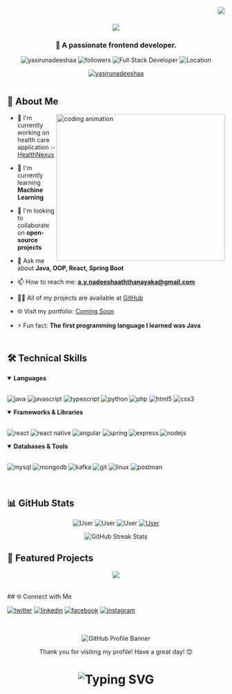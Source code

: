 <img align="right" src="https://visitor-badge.laobi.icu/badge?page_id=techy-404.techy-404" />

<h1 align="center">
  <img src="https://readme-typing-svg.herokuapp.com/?font=Righteous&size=35&center=true&vCenter=true&width=500&height=70&duration=4000&lines=Hi+There!+👋;+I'm+Yasiru+Nadeesha!" />
</h1>
<h3 align="center">🚀 A passionate frontend developer.</h3>

<!-- Profile Views Counter with Badges -->
<p align="center">
  <img src="https://komarev.com/ghpvc/?username=yasirunadeeshaa&label=Profile%20views&color=0e75b6&style=flat" alt="yasirunadeeshaa" />
  <img src="https://img.shields.io/github/followers/yasirunadeeshaa?label=Followers&style=social" alt="followers" />
  <img src="https://img.shields.io/badge/Full%20Stack-Developer-0078D7?style=flat-square" alt="Full Stack Developer"/>
  <img src="https://img.shields.io/badge/Location-Sri%20Lanka-107C10?style=flat-square" alt="Location"/>
</p>

<p align="center" > 
  <a href="https://github.com/ryo-ma/github-profile-trophy">
    <!--<img src="https://github-profile-trophy.vercel.app/?username=yasirunadeeshaa" alt="yasirunadeeshaa" />-->
    <img src="https://github-profile-trophy.vercel.app/?username=yasirunadeeshaa&margin-w=10&margin-h=15" alt="yasirunadeeshaa" />
  </a>
</p>


<p align="left"> <a href="https://twitter.com/" target="blank"><img src="https://img.shields.io/twitter/follow/?logo=twitter&style=for-the-badge" alt="" /></a> </p>

<!--## Professional Summary

Software engineer with a focus on full-stack development, specializing in Java, Spring Boot, React, and Node.js. Experienced in building scalable applications with modern architectures. Currently developing a real-time event ticket booking system with high-concurrency support.-->

<!-- About Me Section -->
## 💫 About Me

<!--<img align="right" height="240" width="390" src="https://raw.githubusercontent.com/Elanza-48/Elanza-48/41a4790484e268102dfdab2b7c59d440d3ffafab/resources/img/geek.gif" alt="coding animation" />-->
<img align="right" height="340" width="390" src="aboutme1.png" alt="coding animation" />

- 🔭 I'm currently working on health care application :- [HealthNexus](https://health-nexus.netlify.app/)

- 🌱 I'm currently learning **Machine Learning**

- 👯 I'm looking to collaborate on **open-source projects**

- 💬 Ask me about **Java, OOP, React, Spring Boot**

- 📫 How to reach me: **a.y.nadeeshaaththanayaka@gmail.com**

- 👨‍💻 All of my projects are available at [GitHub](https://github.com/yasirunadeeshaa?tab=repositories)

- 🌐 Visit my portfolio: [Coming Soon](#)

- ⚡ Fun fact: **The first programming language I learned was Java**
<br><br>
<!-- Skills Section -->

## 🛠️ Technical Skills

<details open>
<summary><b>Languages</b></summary>
<br>
<p align="left">
  <img src="https://img.shields.io/badge/java-%23ED8B00.svg?style=for-the-badge&logo=openjdk&logoColor=white" alt="java" />
  <img src="https://img.shields.io/badge/javascript-%23323330.svg?style=for-the-badge&logo=javascript&logoColor=%23F7DF1E" alt="javascript" />
  <img src="https://img.shields.io/badge/typescript-%23007ACC.svg?style=for-the-badge&logo=typescript&logoColor=white" alt="typescript" />
  <img src="https://img.shields.io/badge/python-3670A0?style=for-the-badge&logo=python&logoColor=ffdd54" alt="python" />
  <img src="https://img.shields.io/badge/php-%23777BB4.svg?style=for-the-badge&logo=php&logoColor=white" alt="php" />
  <img src="https://img.shields.io/badge/html5-%23E34F26.svg?style=for-the-badge&logo=html5&logoColor=white" alt="html5" />
  <img src="https://img.shields.io/badge/css3-%231572B6.svg?style=for-the-badge&logo=css3&logoColor=white" alt="css3" />
</p>
</details>

<details open>
<summary><b>Frameworks & Libraries</b></summary>
<br>
<p align="left">
  <img src="https://img.shields.io/badge/react-%2320232a.svg?style=for-the-badge&logo=react&logoColor=%2361DAFB" alt="react" />
  <img src="https://img.shields.io/badge/react_native-%2320232a.svg?style=for-the-badge&logo=react&logoColor=%2361DAFB" alt="react native" />
  <img src="https://img.shields.io/badge/angular-%23DD0031.svg?style=for-the-badge&logo=angular&logoColor=white" alt="angular" />
  <img src="https://img.shields.io/badge/spring-%236DB33F.svg?style=for-the-badge&logo=spring&logoColor=white" alt="spring" />
  <img src="https://img.shields.io/badge/express.js-%23404d59.svg?style=for-the-badge&logo=express&logoColor=%2361DAFB" alt="express" />
  <img src="https://img.shields.io/badge/node.js-6DA55F?style=for-the-badge&logo=node.js&logoColor=white" alt="nodejs" />
</p>
</details>

<details open>
<summary><b>Databases & Tools</b></summary>
<br>
<p align="left">
  <img src="https://img.shields.io/badge/mysql-%2300f.svg?style=for-the-badge&logo=mysql&logoColor=white" alt="mysql" />
  <img src="https://img.shields.io/badge/MongoDB-%234ea94b.svg?style=for-the-badge&logo=mongodb&logoColor=white" alt="mongodb" />
  <img src="https://img.shields.io/badge/apache%20kafka-231F20.svg?style=for-the-badge&logo=apache-kafka&logoColor=white" alt="kafka" />
  <img src="https://img.shields.io/badge/git-%23F05033.svg?style=for-the-badge&logo=git&logoColor=white" alt="git" />
  <img src="https://img.shields.io/badge/Linux-FCC624?style=for-the-badge&logo=linux&logoColor=black" alt="linux" />
  <img src="https://img.shields.io/badge/Postman-FF6C37?style=for-the-badge&logo=postman&logoColor=white" alt="postman" />
</p>
</details>
<br>

<!-- GitHub Stats Section -->
## 📊 GitHub Stats

<div align="center">
<p align="center">
  <img src="https://github-readme-stats.vercel.app/api?username=User&theme=tokyonight&show_icons=true&locale=en" alt="User"/>
  <img src="https://github-readme-streak-stats.herokuapp.com/?user=User&theme=tokyonight&hide_border=true" alt="User"/>
  <img src="https://github-readme-stats.vercel.app/api/top-langs?username=User&theme=tokyonight&show_icons=true&locale=en&layout=compact" alt="User"/>
  <a href="https://github.com/ryo-ma/github-profile-trophy"><img src="https://github-profile-trophy.vercel.app/?username=User" alt="User" /></a>
</p>
</div>

<div align="center">
  <img src="https://github-readme-streak-stats.herokuapp.com/?user=yasirunadeeshaa&theme=react&hide_border=true" alt="GitHub Streak Stats" />
</div>

<!-- Featured Projects -->
## 🚀 Featured Projects

<div align="center">
<a href="https://github.com/yasirunadeeshaa/REAL-TIME-TICKET-BOOKING-SYSTEM">
  <img src="https://github-readme-stats.vercel.app/api/pin/?username=yasirunadeeshaa&repo=REAL-TIME-TICKET-BOOKING-SYSTEM&theme=react&hide_border=true" />
</a>
<!-- Add more project cards here as needed -->
</div><br><br>
<!-- Connect with me section -->
## 🌐 Connect with Me

<p align="center">
<p><a target="_blank" href="https://x.com/https://x.com/techy_404" style="display: inline-block;"><img src="https://img.shields.io/badge/twitter-x?style=for-the-badge&logo=x&logoColor=white&color=%230f1419" alt="twitter" /></a>
<a target="_blank" href="https://www.linkedin.com/in/www.linkedin.com/in/techy404" style="display: inline-block;"><img src="https://img.shields.io/badge/linkedin-logo?style=for-the-badge&logo=linkedin&logoColor=white&color=%230a77b6" alt="linkedin" /></a>
<a target="_blank" href="https://www.facebook.com/https://web.facebook.com/profile.php?id=61580509814621" style="display: inline-block;"><img src="https://img.shields.io/badge/facebook-logo?style=for-the-badge&logo=facebook&logoColor=white&color=%230866ff" alt="facebook" /></a>
<a target="_blank" href="https://www.instagram.com/https://www.instagram.com/techy._.404/" style="display: inline-block;"><img src="https://img.shields.io/badge/instagram-logo?style=for-the-badge&logo=instagram&logoColor=white&color=%23F35369" alt="instagram" /></a></p>
</p><br><br>
<!-- Banner Image -->
<div align="center">
  <img src="https://raw.githubusercontent.com/halfrost/halfrost/master/icons/header_.png" alt="GitHub Profile Banner">
</div>

<p align="center">Thank you for visiting my profile! Have a great day! 😊</p>


<!-- Introduction with Typing Effect -->
<h1 align="center">
  <img src="https://readme-typing-svg.herokuapp.com?font=Fira+Code&weight=500&size=30&pause=1000&color=0357F7&center=true&vCenter=true&random=false&width=600&lines=Hi+%F0%9F%91%8B%2C+I'm+Yasiru+Nadeesha;Full+Stack+Developer;Open+Source+Enthusiast;Constantly+Learning+%26+Growing" alt="Typing SVG" />
</h1>

